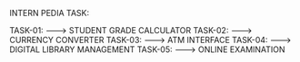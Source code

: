 INTERN PEDIA TASK:

TASK-01: ---> STUDENT GRADE CALCULATOR
TASK-02: ---> CURRENCY CONVERTER
TASK-03: ---> ATM INTERFACE
TASK-04: ---> DIGITAL LIBRARY MANAGEMENT
TASK-05: ---> ONLINE EXAMINATION

